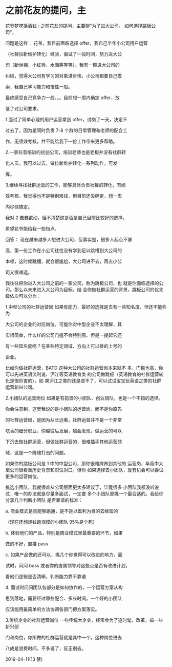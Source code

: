 # 之前花友的提问，主

花爷梦呓换酒钱 : 之前花友的提问，主要聊“为了进大公司， 如何选择跳板公司”。

问题是这样： 花爷，我目前面临选择 offer，我自己半年小公司用户运营

（社群拉新维护转化）经验，面试了一段时间，努力进大公

司（新世相，小红唇，水滴筹等等）。我有一颗进大公司的

纠结，觉得大公司有学习的对象进步快，小公司都要自己摸

索，我自己学习能力和悟性一般。

最终感受自己竞争力一般。。。目前想一周内确定 offer，放

低了对公司要求。

1.面试了简单心理的用户运营拿到 offer，试岗了一天，决定不

过去了，因为是同时负责 7-8 个群的日常管理和老师的配合工

作，无绩效考核，并不能给我下一份工作带来更多帮助。

2.一家抖音培训的初创公司，培训老师也是老板并没有社群转

化人员，我可以过去，做拉新维护转化一系列动作，可发

挥。

3.继续寻找社群运营的工作，能够具体负责社群的转化，有绩

效考核。我觉得也不是特别难找，但目前还没确定，想一周

内尽快搞定。

我对 2 蠢蠢欲动，但不清楚这是否是自己目前比较好的选择，

希望花爷能给我一些指点。

回答： 现在越来越多人想进大公司，但事实是，很多人起点不够

高，第一份工作在小公司往往没有学到足以跳槽到大公司的

本领，这时候跳槽，就会很尴尬，大公司进不去，再去小公

司又很难选。

我往往把你进入大公司之前的一家公司，称为跳板公司，也 就是你面临选择的公司。那么以未来进入大公司为目标，结 合你做社群运营的背景，跳板公司的优先级依次可以分为：

1.中型公司的社群运营岗 如果有能力，最好的选择是去有一些知名度、但还不能称为

大公司的企业的对应岗位。可能你对中型企业不太理解，其

实很简单，什么样的公司门槛不会特别高、但是一提起它还

有一些知名度呢？在某些特定领域、方向上可以排的上号的

企业。

比如你做社群运营，BATD 这种大公司的社群运营岗本来就不 多，门槛也高，你可以先进英语流利说、沪江等英语教育类 的公司做跳板（英语教育的社群运营转化是很厉害的），如 果沪江之类的还是进不了，可以试试宝宝玩英语之类的社群 运营新兴公司。

2.小团队的运营岗位 如果是有前景的小团队、创业团队，也是一个不错的选择。

你会注意到，这里我说的是小团队的运营岗，而不是你原先

的社群运营岗，是因为从长远看，社群运营并不是一个非常

吃香的细分职业，你越往后发展，越会发现，做运营的可以

下沉去做社群运营，但做社群运营的，很难插手其他运营领

域，这是一个降维打击的问题。

如果你的跳板公司是 1 中的中型公司，那你很难跨界到其他的 运营岗，毕竟中大型公司很看重历史背景和职位对口。但你 如果选择去小团队，就有机会可以尝试更多的运营岗位。

挑选小团队，我就很难从公司层面更太多建议了，毕竟很多 小团队我都没听说过，唯一的办法就是尽量多面试，一定要 多个小团队里挑一个最合适的。我给你分享几个判断小团队 是否靠谱的标准：

a. 商业模式是否能够跑通，是不是以盈利为目的去经营的

（现在还想烧钱跑规模的小团队 95%是个死）

b. 体验他们的产品，特别是商业模式里最重要的环节，如果

做的不好，直接 pass

c. 如果产品做的还可以，挑几个你觉得可以改进的地方，面

试时，问问 boss 或者你的直属领导对这些点是否有改进计划，

看他们逻辑是否清晰，判断能力靠不靠谱

d. 面试时问问团队各部分是如何协作的，一个运营方案从构

思到落地，需要经过哪些配合、多长时间。一个好的小团队

应该能用最简单的方法协调各部门把方案落实。

3.传统企业的社群运营岗位 一些传统大企业，经常会为了追时髦、改革，搞一些新兴部

门和岗位，你所做的社群运营就是其中一个。这种岗位进去

八成是浪费时间，不多说了，反正别去。

2019-04-11(13 赞)